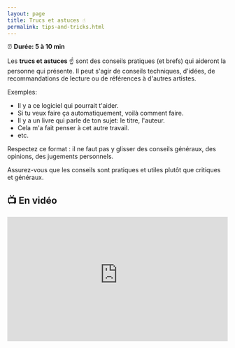 ```yaml
---
layout: page
title: Trucs et astuces ☝️
permalink: tips-and-tricks.html
---
```


⏰ **Durée: 5 à 10 min**

Les **trucs et astuces** ☝️ sont des conseils pratiques (et brefs) qui aideront la personne qui présente. Il peut s'agir de conseils techniques, d'idées, de recommandations de lecture ou de références à d'autres artistes. 

Exemples:

- Il y a ce logiciel qui pourrait t'aider.
- Si tu veux faire ça automatiquement, voilà comment faire.
- Il y a un livre qui parle de ton sujet: le titre, l'auteur.
- Cela m'a fait penser à cet autre travail.
- etc.

Respectez ce format : il ne faut pas y glisser des conseils généraux, des opinions, des jugements personnels. 

Assurez-vous que les conseils sont pratiques et utiles plutôt que critiques et généraux.

## 📺 En vidéo

<iframe width="100%" style="aspect-ratio: 16 / 9;" src="https://www.youtube-nocookie.com/embed/35mzeU5GkLg" title="YouTube video player" frameborder="0" allow="accelerometer; autoplay; clipboard-write; encrypted-media; gyroscope; picture-in-picture" allowfullscreen></iframe>
